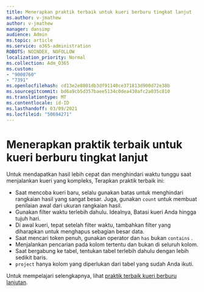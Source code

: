 ```yaml
---
title: Menerapkan praktik terbaik untuk kueri berburu tingkat lanjut
ms.author: v-jmathew
author: v-jmathew
manager: dansimp
audience: Admin
ms.topic: article
ms.service: o365-administration
ROBOTS: NOINDEX, NOFOLLOW
localization_priority: Normal
ms.collection: Adm_O365
ms.custom:
- "9000760"
- "7391"
ms.openlocfilehash: cd13e2e8801db3df91140ce371813d900d72e38b
ms.sourcegitcommit: bd6a9cb5d357baee5134c0dea430afc2a035c810
ms.translationtype: MT
ms.contentlocale: id-ID
ms.lasthandoff: 03/09/2021
ms.locfileid: "50694271"
---
```

# <a name="apply-best-practices-for-advanced-hunting-queries"></a>Menerapkan praktik terbaik untuk kueri berburu tingkat lanjut

Untuk mendapatkan hasil lebih cepat dan menghindari waktu tunggu saat menjalankan kueri yang kompleks, Terapkan praktik terbaik ini:

- Saat mencoba kueri baru, selalu gunakan batas untuk menghindari rangkaian hasil yang sangat besar. Juga, gunakan `count` untuk membuat penilaian awal dari ukuran rangkaian hasil.
- Gunakan filter waktu terlebih dahulu. Idealnya, Batasi kueri Anda hingga tujuh hari.
- Di awal kueri, tepat setelah filter waktu, tambahkan filter yang diharapkan untuk menghapus sebagian besar data.
- Saat mencari token penuh, gunakan operator dan `has` bukan `contains` .
- Menjalankan pencarian pada kolom tertentu dan bukan di seluruh kolom.
- Saat bergabung ke tabel, tentukan tabel terlebih dahulu dengan lebih sedikit baris.
- `project` hanya kolom yang diperlukan dari tabel yang sudah Anda ikuti.

Untuk mempelajari selengkapnya, lihat [praktik terbaik kueri berburu lanjutan](https://go.microsoft.com/fwlink/?linkid=2144812).
